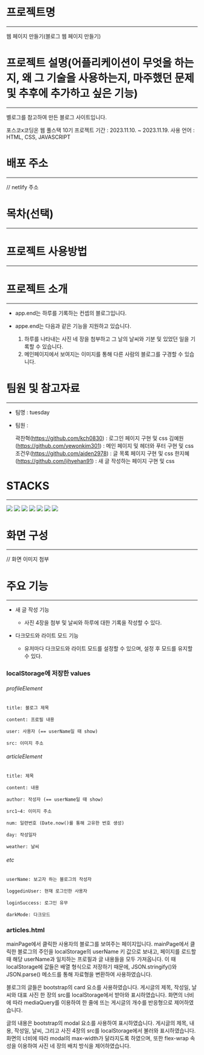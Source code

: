 # 프로젝트명

---

웹 페이지 만들기(블로그 웹 페이지 만들기)

# 프로젝트 설명(어플리케이션이 무엇을 하는지, 왜 그 기술을 사용하는지, 마주했던 문제 및 추후에 추가하고 싶은 기능)

---

벨로그를 참고하여 만든 블로그 사이트입니다.

포스코x코딩온 웹 풀스택 10기
프로젝트 기간 : 2023.11.10. ~ 2023.11.19.
사용 언어 : HTML, CSS, JAVASCRIPT

# 배포 주소

---

// netlify 주소

# 목차(선택)

---

# 프로젝트 사용방법

---

# 프로젝트 소개

---

- app.end는 하루를 기록하는 컨셉의 블로그입니다.

- appe.end는 다음과 같은 기능을 지원하고 있습니다.
  1. 하루를 나타내는 사진 네 장을 첨부하고 그 날의 날씨와 기분 및 있었던 일을 기록할 수 있습니다.
  2. 메인페이지에서 보여지는 이미지를 통해 다른 사람의 블로그를 구경할 수 있습니다.

# 팀원 및 참고자료

---

- 팀명 : tuesday
- 팀원 :

  곽찬혁(https://github.com/kch0830) : 로그인 페이지 구현 및 css
  김예원(https://github.com/yewonkim301) : 메인 페이지 및 헤더와 푸터 구현 및 css
  조건우(https://github.com/aiden2978) : 글 목록 페이지 구현 및 css
  한지혜(https://github.com/jihyehan91) : 새 글 작성하는 페이지 구현 및 css

# STACKS

---

<img src="https://img.shields.io/badge/html5-E34F26?style=for-the-badge&logo=html5&logoColor=white">
<img src="https://img.shields.io/badge/css-1572B6?style=for-the-badge&logo=css3&logoColor=white">
<img src="https://img.shields.io/badge/javascript-F7DF1E?style=for-the-badge&logo=javascript&logoColor=black">
<img src="https://img.shields.io/badge/jquery-0769AD?style=for-the-badge&logo=jquery&logoColor=white">
<img src="https://img.shields.io/badge/bootstrap-7952B3?style=for-the-badge&logo=bootstrap&logoColor=white">
<img src="https://img.shields.io/badge/github-181717?style=for-the-badge&logo=github&logoColor=white">
<img src="https://img.shields.io/badge/git-F05032?style=for-the-badge&logo=git&logoColor=white">

# 화면 구성

---

// 화면 이미지 첨부

# 주요 기능

---

- 새 글 작성 기능

  - 사진 4장을 첨부 및 날씨와 하루에 대한 기록을 작성할 수 있다.

- 다크모드와 라이트 모드 기능
  - 유저마다 다크모드와 라이트 모드를 설정할 수 있으며, 설정 후 모드를 유지할 수 있다.

### localStorage에 저장한 values

###### profileElement

    title: 블로그 제목

    content: 프로필 내용
    
    user: 사용자 (== userName일 때 show)

    src: 이미지 주소

###### articleElement

    title: 제목

    content: 내용

    author: 작성자 (== userName일 때 show)

    src1~4: 이미지 주소

    num: 일련번호 (Date.now()를 통해 고유한 번호 생성)

    day: 작성일자

    weather: 날씨

###### etc

    userName: 보고자 하는 블로그의 작성자

    loggedinUser: 현재 로그인한 사용자
    
    loginSuccess: 로그인 유무
    
    darkMode: 다크모드

### articles.html
mainPage에서 클릭한 사용자의 블로그를 보여주는 페이지입니다. mainPage에서 클릭한 블로그의 주인을 localStorage의 userName 키 값으로 보내고, 페이지를 로드할 때 해당 userName과 일치하는 프로필과 글 내용들을 모두 가져옵니다. 이 때 localStorage에 값들은 배열 형식으로 저장하기 때문에, JSON.stringify()와 JSON.parse() 메소드를 통해 자료형을 변환하여 사용하였습니다.


블로그의 글들은 bootstrap의 card 요소를 사용하였습니다. 게시글의 제목, 작성일, 날씨와 대표 사진 한 장의 src를 localStorage에서 받아와 표시하였습니다. 화면의 너비에 따라 mediaQuery를 이용하여 한 줄에 뜨는 게시글의 개수를 반응형으로 제어하였습니다.


글의 내용은 bootstrap의 modal 요소를 사용하여 표시하였습니다. 게시글의 제목, 내용, 작성일, 날씨, 그리고 사진 4장의 src를 localStorage에서 불러와 표시하였습니다. 화면의 너비에 따라 modal의 max-width가 달라지도록 하였으며, 또한 flex-wrap 속성을 이용하여 사진 네 장의 배치 방식을 제어하였습니다.

